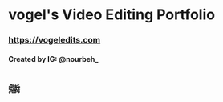 # vogel's Video Editing Portfolio #
### https://vogeledits.com ###

#### Created by IG: @nourbeh_ 

## ﷺ
